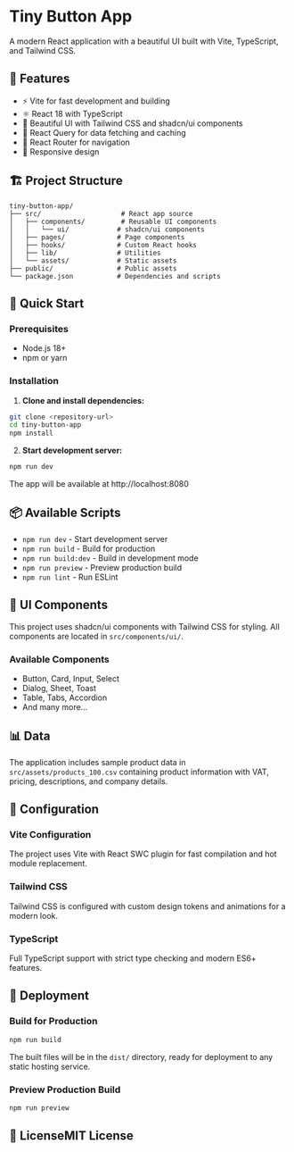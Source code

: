# Tiny Button App

A modern React application with a beautiful UI built with Vite, TypeScript, and Tailwind CSS.

## 🚀 Features

- ⚡ Vite for fast development and building
- ⚛️ React 18 with TypeScript
- 🎨 Beautiful UI with Tailwind CSS and shadcn/ui components
- 🔄 React Query for data fetching and caching
- 🧭 React Router for navigation
- 📱 Responsive design

## 🏗️ Project Structure

```
tiny-button-app/
├── src/                    # React app source
│   ├── components/         # Reusable UI components
│   │   └── ui/            # shadcn/ui components
│   ├── pages/             # Page components
│   ├── hooks/             # Custom React hooks
│   ├── lib/               # Utilities
│   └── assets/            # Static assets
├── public/                # Public assets
└── package.json           # Dependencies and scripts
```

## 🚀 Quick Start

### Prerequisites
- Node.js 18+
- npm or yarn

### Installation

1. **Clone and install dependencies:**
```bash
git clone <repository-url>
cd tiny-button-app
npm install
```

2. **Start development server:**
```bash
npm run dev
```

The app will be available at http://localhost:8080

## 📦 Available Scripts

- `npm run dev` - Start development server
- `npm run build` - Build for production
- `npm run build:dev` - Build in development mode
- `npm run preview` - Preview production build
- `npm run lint` - Run ESLint

## 🎨 UI Components

This project uses shadcn/ui components with Tailwind CSS for styling. All components are located in `src/components/ui/`.

### Available Components
- Button, Card, Input, Select
- Dialog, Sheet, Toast
- Table, Tabs, Accordion
- And many more...

## 📊 Data

The application includes sample product data in `src/assets/products_100.csv` containing product information with VAT, pricing, descriptions, and company details.

## 🔧 Configuration

### Vite Configuration
The project uses Vite with React SWC plugin for fast compilation and hot module replacement.

### Tailwind CSS
Tailwind CSS is configured with custom design tokens and animations for a modern look.

### TypeScript
Full TypeScript support with strict type checking and modern ES6+ features.

## 🚀 Deployment

### Build for Production
```bash
npm run build
```

The built files will be in the `dist/` directory, ready for deployment to any static hosting service.

### Preview Production Build
```bash
npm run preview
```

## 📝 LicenseMIT License